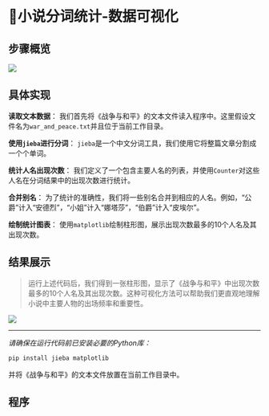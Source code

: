 

# 📙小说分词统计-数据可视化

<MyGlobalComponent />


## 步骤概览

![](http://cdn.qiniu.liyansheng.top/img/20240613115525.png)

## 具体实现

**读取文本数据**： 我们首先将《战争与和平》的文本文件读入程序中。这里假设文件名为`war_and_peace.txt`并且位于当前工作目录。

**使用`jieba`进行分词**： `jieba`是一个中文分词工具，我们使用它将整篇文章分割成一个个单词。

**统计人名出现次数**： 我们定义了一个包含主要人名的列表，并使用`Counter`对这些人名在分词结果中的出现次数进行统计。

**合并别名**： 为了统计的准确性，我们将一些别名合并到相应的人名。例如，“公爵”计入“安德烈”，“小姐”计入“娜塔莎”，“伯爵”计入“皮埃尔”。

**绘制统计图表**： 使用`matplotlib`绘制柱形图，展示出现次数最多的10个人名及其出现次数。



## 结果展示

> 运行上述代码后，我们得到一张柱形图，显示了《战争与和平》中出现次数最多的10个人名及其出现次数。这种可视化方法可以帮助我们更直观地理解小说中主要人物的出场频率和重要性。

![](http://cdn.qiniu.liyansheng.top/img/20240613115113.png)


------

*请确保在运行代码前已安装必要的Python库：*

```sh
pip install jieba matplotlib
```

并将《战争与和平》的文本文件放置在当前工作目录中。

## 程序

<!-- ![](http://cdn.qiniu.liyansheng.top/img/20240613122923.png) -->

<PaymentButton :productId="150" />


